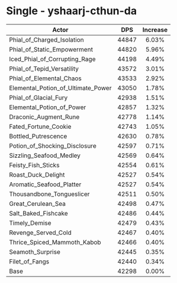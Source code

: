 # Single - yshaarj-cthun-da
| Actor | DPS | Increase |
|---|:---:|:---:|
|Phial_of_Charged_Isolation|44847|6.03%|
|Phial_of_Static_Empowerment|44820|5.96%|
|Iced_Phial_of_Corrupting_Rage|44198|4.49%|
|Phial_of_Tepid_Versatility|43572|3.01%|
|Phial_of_Elemental_Chaos|43533|2.92%|
|Elemental_Potion_of_Ultimate_Power|43050|1.78%|
|Phial_of_Glacial_Fury|42938|1.51%|
|Elemental_Potion_of_Power|42857|1.32%|
|Draconic_Augment_Rune|42778|1.14%|
|Fated_Fortune_Cookie|42743|1.05%|
|Bottled_Putrescence|42630|0.78%|
|Potion_of_Shocking_Disclosure|42597|0.71%|
|Sizzling_Seafood_Medley|42569|0.64%|
|Feisty_Fish_Sticks|42554|0.61%|
|Roast_Duck_Delight|42527|0.54%|
|Aromatic_Seafood_Platter|42527|0.54%|
|Thousandbone_Tongueslicer|42511|0.50%|
|Great_Cerulean_Sea|42498|0.47%|
|Salt_Baked_Fishcake|42486|0.44%|
|Timely_Demise|42479|0.43%|
|Revenge_Served_Cold|42467|0.40%|
|Thrice_Spiced_Mammoth_Kabob|42466|0.40%|
|Seamoth_Surprise|42445|0.35%|
|Filet_of_Fangs|42440|0.34%|
|Base|42298|0.00%|
